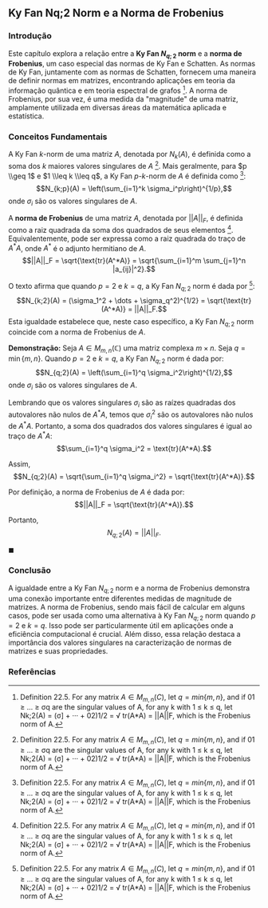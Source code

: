 ## Ky Fan Nq;2 Norm e a Norma de Frobenius

### Introdução
Este capítulo explora a relação entre a **Ky Fan $N_{q;2}$ norm** e a **norma de Frobenius**, um caso especial das normas de Ky Fan e Schatten. As normas de Ky Fan, juntamente com as normas de Schatten, fornecem uma maneira de definir normas em matrizes, encontrando aplicações em teoria da informação quântica e em teoria espectral de grafos [^477]. A norma de Frobenius, por sua vez, é uma medida da "magnitude" de uma matriz, amplamente utilizada em diversas áreas da matemática aplicada e estatística.

### Conceitos Fundamentais
A Ky Fan $k$-norm de uma matriz $A$, denotada por $N_k(A)$, é definida como a soma dos $k$ maiores valores singulares de $A$ [^477]. Mais geralmente, para $p \\geq 1$ e $1 \\leq k \\leq q$, a Ky Fan $p$-$k$-norm de $A$ é definida como [^477]:
$$N_{k;p}(A) = \left(\sum_{i=1}^k \sigma_i^p\right)^{1/p},$$
onde $\sigma_i$ são os valores singulares de $A$.

A **norma de Frobenius** de uma matriz $A$, denotada por $||A||_F$, é definida como a raiz quadrada da soma dos quadrados de seus elementos [^477]. Equivalentemente, pode ser expressa como a raiz quadrada do traço de $A^*A$, onde $A^*$ é o adjunto hermitiano de $A$.
$$||A||_F = \sqrt{\text{tr}(A^*A)} = \sqrt{\sum_{i=1}^m \sum_{j=1}^n |a_{ij}|^2}.$$

O texto afirma que quando $p=2$ e $k=q$, a Ky Fan $N_{q;2}$ norm é dada por [^477]:
$$N_{k;2}(A) = (\sigma_1^2 + \dots + \sigma_q^2)^{1/2} = \sqrt{\text{tr}(A^*A)} = ||A||_F.$$
Esta igualdade estabelece que, neste caso específico, a Ky Fan $N_{q;2}$ norm coincide com a norma de Frobenius de $A$.

**Demonstração:**
Seja $A \in M_{m,n}(\mathbb{C})$ uma matriz complexa $m \times n$. Seja $q = \min\{m, n\}$. Quando $p = 2$ e $k = q$, a Ky Fan $N_{q;2}$ norm é dada por:
$$N_{q;2}(A) = \left(\sum_{i=1}^q \sigma_i^2\right)^{1/2},$$
onde $\sigma_i$ são os valores singulares de $A$.

Lembrando que os valores singulares $\sigma_i$ são as raízes quadradas dos autovalores não nulos de $A^*A$, temos que $\sigma_i^2$ são os autovalores não nulos de $A^*A$. Portanto, a soma dos quadrados dos valores singulares é igual ao traço de $A^*A$:
$$\sum_{i=1}^q \sigma_i^2 = \text{tr}(A^*A).$$

Assim,
$$N_{q;2}(A) = \sqrt{\sum_{i=1}^q \sigma_i^2} = \sqrt{\text{tr}(A^*A)}.$$

Por definição, a norma de Frobenius de $A$ é dada por:
$$||A||_F = \sqrt{\text{tr}(A^*A)}.$$

Portanto,
$$N_{q;2}(A) = ||A||_F.$$

$\blacksquare$

### Conclusão
A igualdade entre a Ky Fan $N_{q;2}$ norm e a norma de Frobenius demonstra uma conexão importante entre diferentes medidas de magnitude de matrizes. A norma de Frobenius, sendo mais fácil de calcular em alguns casos, pode ser usada como uma alternativa à Ky Fan $N_{q;2}$ norm quando $p = 2$ e $k = q$. Isso pode ser particularmente útil em aplicações onde a eficiência computacional é crucial. Além disso, essa relação destaca a importância dos valores singulares na caracterização de normas de matrizes e suas propriedades.

### Referências
[^477]: Definition 22.5. For any matrix $A \in M_{m,n}(C)$, let $q = min\{m, n\}$, and if 01 ≥ ... ≥ σq are the singular values of A, for any k with 1 ≤ k ≤ q, let Nk;2(A) = (σ] + ··· + 02)1/2 = √ tr(A*A) = ||A||F, which is the Frobenius norm of A.

<!-- END -->